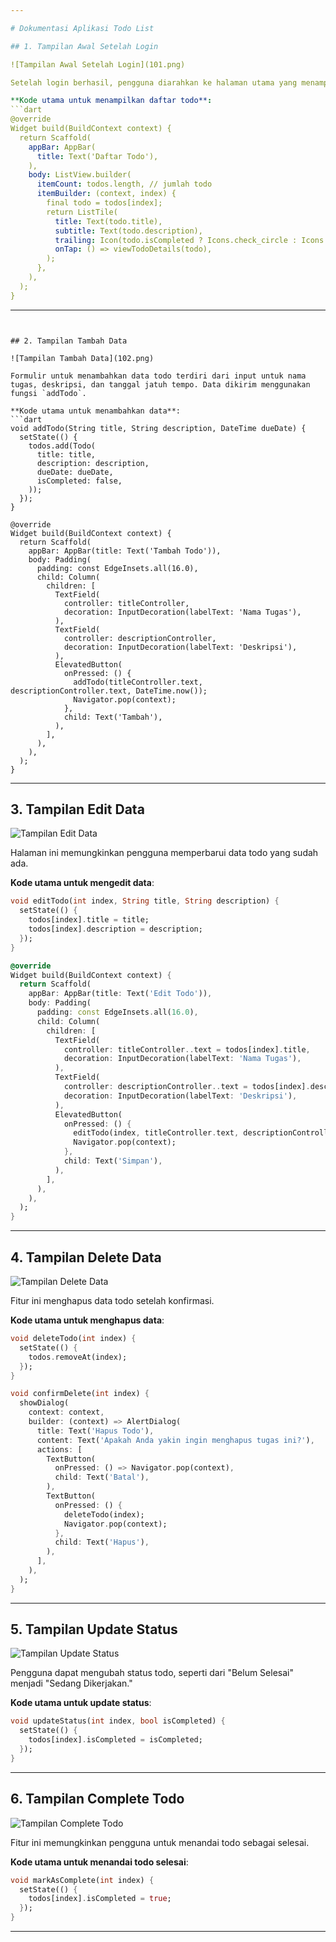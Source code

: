 ```yaml
---

# Dokumentasi Aplikasi Todo List

## 1. Tampilan Awal Setelah Login

![Tampilan Awal Setelah Login](101.png)

Setelah login berhasil, pengguna diarahkan ke halaman utama yang menampilkan daftar todo. Data ditampilkan menggunakan `ListView.builder` untuk memuat daftar secara dinamis dari API atau database.

**Kode utama untuk menampilkan daftar todo**:  
```dart
@override
Widget build(BuildContext context) {
  return Scaffold(
    appBar: AppBar(
      title: Text('Daftar Todo'),
    ),
    body: ListView.builder(
      itemCount: todos.length, // jumlah todo
      itemBuilder: (context, index) {
        final todo = todos[index];
        return ListTile(
          title: Text(todo.title),
          subtitle: Text(todo.description),
          trailing: Icon(todo.isCompleted ? Icons.check_circle : Icons.circle),
          onTap: () => viewTodoDetails(todo),
        );
      },
    ),
  );
}
```

---
```


## 2. Tampilan Tambah Data

![Tampilan Tambah Data](102.png)

Formulir untuk menambahkan data todo terdiri dari input untuk nama tugas, deskripsi, dan tanggal jatuh tempo. Data dikirim menggunakan fungsi `addTodo`.

**Kode utama untuk menambahkan data**:  
```dart
void addTodo(String title, String description, DateTime dueDate) {
  setState(() {
    todos.add(Todo(
      title: title,
      description: description,
      dueDate: dueDate,
      isCompleted: false,
    ));
  });
}

@override
Widget build(BuildContext context) {
  return Scaffold(
    appBar: AppBar(title: Text('Tambah Todo')),
    body: Padding(
      padding: const EdgeInsets.all(16.0),
      child: Column(
        children: [
          TextField(
            controller: titleController,
            decoration: InputDecoration(labelText: 'Nama Tugas'),
          ),
          TextField(
            controller: descriptionController,
            decoration: InputDecoration(labelText: 'Deskripsi'),
          ),
          ElevatedButton(
            onPressed: () {
              addTodo(titleController.text, descriptionController.text, DateTime.now());
              Navigator.pop(context);
            },
            child: Text('Tambah'),
          ),
        ],
      ),
    ),
  );
}
```

---

## 3. Tampilan Edit Data

![Tampilan Edit Data](103.png)

Halaman ini memungkinkan pengguna memperbarui data todo yang sudah ada.

**Kode utama untuk mengedit data**:  
```dart
void editTodo(int index, String title, String description) {
  setState(() {
    todos[index].title = title;
    todos[index].description = description;
  });
}

@override
Widget build(BuildContext context) {
  return Scaffold(
    appBar: AppBar(title: Text('Edit Todo')),
    body: Padding(
      padding: const EdgeInsets.all(16.0),
      child: Column(
        children: [
          TextField(
            controller: titleController..text = todos[index].title,
            decoration: InputDecoration(labelText: 'Nama Tugas'),
          ),
          TextField(
            controller: descriptionController..text = todos[index].description,
            decoration: InputDecoration(labelText: 'Deskripsi'),
          ),
          ElevatedButton(
            onPressed: () {
              editTodo(index, titleController.text, descriptionController.text);
              Navigator.pop(context);
            },
            child: Text('Simpan'),
          ),
        ],
      ),
    ),
  );
}
```

---

## 4. Tampilan Delete Data

![Tampilan Delete Data](104.png)

Fitur ini menghapus data todo setelah konfirmasi.

**Kode utama untuk menghapus data**:  
```dart
void deleteTodo(int index) {
  setState(() {
    todos.removeAt(index);
  });
}

void confirmDelete(int index) {
  showDialog(
    context: context,
    builder: (context) => AlertDialog(
      title: Text('Hapus Todo'),
      content: Text('Apakah Anda yakin ingin menghapus tugas ini?'),
      actions: [
        TextButton(
          onPressed: () => Navigator.pop(context),
          child: Text('Batal'),
        ),
        TextButton(
          onPressed: () {
            deleteTodo(index);
            Navigator.pop(context);
          },
          child: Text('Hapus'),
        ),
      ],
    ),
  );
}
```

---

## 5. Tampilan Update Status

![Tampilan Update Status](105.png)

Pengguna dapat mengubah status todo, seperti dari "Belum Selesai" menjadi "Sedang Dikerjakan."

**Kode utama untuk update status**:  
```dart
void updateStatus(int index, bool isCompleted) {
  setState(() {
    todos[index].isCompleted = isCompleted;
  });
}
```

---

## 6. Tampilan Complete Todo

![Tampilan Complete Todo](106.png)

Fitur ini memungkinkan pengguna untuk menandai todo sebagai selesai.

**Kode utama untuk menandai todo selesai**:  
```dart
void markAsComplete(int index) {
  setState(() {
    todos[index].isCompleted = true;
  });
}
```

---
